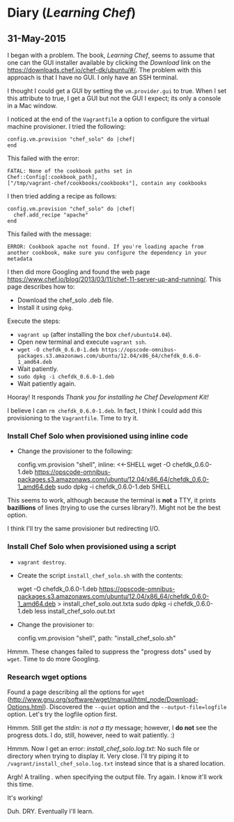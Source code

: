 # Diary (_Learning Chef_)

## 31-May-2015

I began with a problem. The book, _Learning Chef_, seems to assume
that one can the GUI installer available by clicking the _Download_
link on the https://downloads.chef.io/chef-dk/ubuntu/#/. The problem
with this approach is that I have no GUI. I only have an SSH
terminal.

I thought I could get a GUI by setting the `vm.provider.gui` to
true. When I set this attribute to true, I get a GUI but not the GUI I
expect; its only a console in a Mac window.

I noticed at the end of the `Vagrantfile` a option to configure the
virtual machine provisioner. I tried the following:

	config.vm.provision "chef_solo" do |chef|
	end

This failed with the error:

	FATAL: None of the cookbook paths set in
    Chef::Config[:cookbook_path],
    ["/tmp/vagrant-chef/cookbooks/cookbooks"], contain any cookbooks

I then tried adding a recipe as follows:

	config.vm.provision "chef_solo" do |chef|
	  chef.add_recipe "apache"
	end

This failed with the message:

	ERROR: Cookbook apache not found. If you're loading apache from
    another cookbook, make sure you configure the dependency in your
    metadata

I then did more Googling and found the web page
https://www.chef.io/blog/2013/03/11/chef-11-server-up-and-running/. This
page describes how to:

* Download the chef_solo .deb file.
* Install it using `dpkg`.

Execute the steps:

* `vagrant up` (after installing the box `chef/ubuntu14.04`).
* Open new terminal and execute `vagrant ssh`.
* `wget -O chefdk_0.6.0-1.deb
https://opscode-omnibus-packages.s3.amazonaws.com/ubuntu/12.04/x86_64/chefdk_0.6.0-1_amd64.deb`
* Wait patiently.
* `sudo dpkg -i chefdk_0.6.0-1.deb`
* Wait patiently again.

Hooray! It responds _Thank you for installing he Chef Development
Kit!_

I believe I can `rm chefdk_0.6.0-1.deb`. In fact, I think I could add
this provisioning to the `Vagrantfile`. Time to try it.

### Install Chef Solo when provisioned using inline code

* Change the provisioner to the following:

	config.vm.provision "shell", inline: <<-SHELL
	  wget -O chefdk_0.6.0-1.deb https://opscode-omnibus-packages.s3.amazonaws.com/ubuntu/12.04/x86_64/chefdk_0.6.0-1_amd64.deb
	  sudo dpkg -i chefdk_0.6.0-1.deb
	SHELL

This seems to work, although because the terminal is **not** a TTY, it
prints **bazillions** of lines (trying to use the curses
library?). Might not be the best option.

I think I'll try the same provisioner but redirecting I/O.

### Install Chef Solo when provisioned using a script

* `vagrant destroy`.
* Create the script `install_chef_solo.sh` with the contents:

	wget -O chefdk_0.6.0-1.deb https://opscode-omnibus-packages.s3.amazonaws.com/ubuntu/12.04/x86_64/chefdk_0.6.0-1_amd64.deb > install_chef_solo.out.txta
	sudo dpkg -i chefdk_0.6.0-1.deb
	less install_chef_solo.out.txt

* Change the provisioner to:

	config.vm.provision "shell", path: "install_chef_solo.sh"

Hmmm. These changes failed to suppress the "progress dots" used by
`wget`. Time to do more Googling.

### Research wget options

Found a page describing all the options for `wget`
(http://www.gnu.org/software/wget/manual/html_node/Download-Options.html). Discovered
the `--quiet` option and the `--output-file=logfile` option. Let's try
the logfile option first.

Hmmm. Still get the _stdin: is not a tty_ message; however, I **do
not** see the progress dots. I do, still, however, need to wait
patiently. :)

Hmmm. Now I get an error: _install_chef_solo.log.txt_: No such file or
directory when trying to display it. Very close. I'll try piping it to
`/vagrant/install_chef_solo.log.txt` instead since that is a shared
location.

Argh! A trailing _._ when specifying the output file. Try again. I
know it'll work this time.

It's working!

Duh. DRY. Eventually I'll learn.



